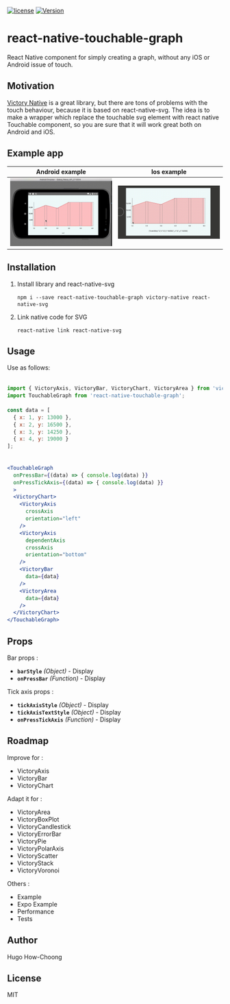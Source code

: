 [![license](https://img.shields.io/github/license/mashape/apistatus.svg)]()
[![Version](https://img.shields.io/npm/v/react-native-touchable-graph.svg)](https://www.npmjs.com/package/react-native-touchable-graph)

# react-native-touchable-graph

React Native component for simply creating a graph, without any iOS or Android issue of touch.

## Motivation

<a href="https://github.com/FormidableLabs/victory-native" target="_blank">Victory Native</a> is a great library, but there are tons of problems with the touch behaviour, because it is based on react-native-svg.
The idea is to make a wrapper which replace the touchable svg element with react native Touchable component, so you are sure that it will work great both on Android and iOS.

## Example app

Android example            |  Ios example
:-------------------------:|:-------------------------:
![](./AndroidGraph.gif?raw=true)  |  ![](./iosGraph.gif?raw=true)


## Installation

1. Install library and react-native-svg

	```
	npm i --save react-native-touchable-graph victory-native react-native-svg
	```
2. Link native code for SVG

	```
	react-native link react-native-svg
	```

## Usage

Use as follows:

```jsx

import { VictoryAxis, VictoryBar, VictoryChart, VictoryArea } from 'victory-native'
import TouchableGraph from 'react-native-touchable-graph';

const data = [
  { x: 1, y: 13000 },
  { x: 2, y: 16500 },
  { x: 3, y: 14250 },
  { x: 4, y: 19000 }
];


<TouchableGraph
  onPressBar={(data) => { console.log(data) }}
  onPressTickAxis={(data) => { console.log(data) }}
  >
  <VictoryChart>
    <VictoryAxis
      crossAxis
      orientation="left"
    />
    <VictoryAxis 
      dependentAxis
      crossAxis
      orientation="bottom"
    />
    <VictoryBar
      data={data}
    />
    <VictoryArea
      data={data}
    />
  </VictoryChart>
</TouchableGraph>
```

## Props

Bar props :

* **`barStyle`** _(Object)_ - Display 
* **`onPressBar`** _(Function)_ - Display 

Tick axis props :

* **`tickAxisStyle`** _(Object)_ - Display 
* **`tickAxisTextStyle`** _(Object)_ - Display 
* **`onPressTickAxis`** _(Function)_ - Display 


## Roadmap

Improve for : 
* VictoryAxis
* VictoryBar
* VictoryChart

Adapt it for : 
* VictoryArea
* VictoryBoxPlot
* VictoryCandlestick
* VictoryErrorBar
* VictoryPie
* VictoryPolarAxis
* VictoryScatter
* VictoryStack
* VictoryVoronoi

Others : 
* Example
* Expo Example
* Performance
* Tests


## Author

Hugo How-Choong

## License

MIT

